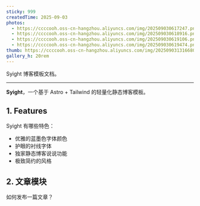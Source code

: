 ```yaml
---
sticky: 999
createdTime: 2025-09-03
photos:
  - https://ccccooh.oss-cn-hangzhou.aliyuncs.com/img/202509030617247.png
  - https://ccccooh.oss-cn-hangzhou.aliyuncs.com/img/202509030618916.png
  - https://ccccooh.oss-cn-hangzhou.aliyuncs.com/img/202509030619106.png
  - https://ccccooh.oss-cn-hangzhou.aliyuncs.com/img/202509030619474.png
thumb: https://ccccooh.oss-cn-hangzhou.aliyuncs.com/img/202509031316680.jpg
gallery_h: 20rem
---
```

Syight 博客模板文档。

<!-- more -->

---

**Syight**，一个基于 Astro + Tailwind 的轻量化静态博客模板。

## 1. Features

Syight 有哪些特色：

- 优雅的蓝墨色字体颜色
- 护眼的衬线字体
- 独家静态博客说说功能
- 极致简约的风格

## 2. 文章模块

如何发布一篇文章？


